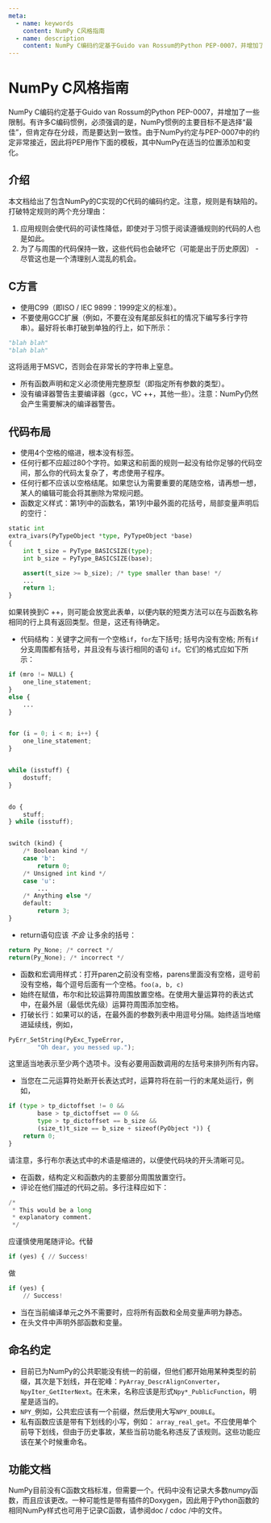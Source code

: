 ```yaml
---
meta:
  - name: keywords
    content: NumPy C风格指南
  - name: description
    content: NumPy C编码约定基于Guido van Rossum的Python PEP-0007，并增加了一些限制。
---
```


# NumPy C风格指南

NumPy C编码约定基于Guido van Rossum的Python PEP-0007，并增加了一些限制。有许多C编码惯例，必须强调的是，NumPy惯例的主要目标不是选择“最佳”，但肯定存在分歧，而是要达到一致性。由于NumPy约定与PEP-0007中的约定非常接近，因此将PEP用作下面的模板，其中NumPy在适当的位置添加和变化。

## 介绍

本文档给出了包含NumPy的C实现的C代码的编码约定。注意，规则是​​有缺陷的。打破特定规则的两个充分理由：

1. 应用规则会使代码的可读性降低，即使对于习惯于阅读遵循规则的代码的人也是如此。
1. 为了与周围的代码保持一致，这些代码也会破坏它（可能是出于历史原因） - 尽管这也是一个清理别人混乱的机会。

## C方言

- 使用C99（即ISO / IEC 9899：1999定义的标准）。
- 不要使用GCC扩展（例如，不要在没有尾部反斜杠的情况下编写多行字符串）。最好将长串打破到单独的行上，如下所示：

``` python
"blah blah"
"blah blah"
```

这将适用于MSVC，否则会在非常长的字符串上窒息。
- 所有函数声明和定义必须使用完整原型（即指定所有参数的类型）。
- 没有编译器警告主要编译器（gcc，VC ++，其他一些）。注意：NumPy仍然会产生需要解决的编译器警告。

## 代码布局

- 使用4个空格的缩进，根本没有标签。
- 任何行都不应超过80个字符。如果这和前面的规则一起没有给你足够的代码空间，那么你的代码太复杂了，考虑使用子程序。
- 任何行都不应该以空格结尾。如果您认为需要重要的尾随空格，请再想一想，某人的编辑可能会将其删除为常规问题。
- 函数定义样式：第1列中的函数名，第1列中最外面的花括号，局部变量声明后的空行：

``` python
static int
extra_ivars(PyTypeObject *type, PyTypeObject *base)
{
    int t_size = PyType_BASICSIZE(type);
    int b_size = PyType_BASICSIZE(base);

    assert(t_size >= b_size); /* type smaller than base! */
    ...
    return 1;
}
```

如果转换到C ++，则可能会放宽此表单，以便内联的短类方法可以在与函数名称相同的行上具有返回类型。但是，这还有待确定。
- 代码结构：关键字之间有一个空格``if``，``for``左下括号; 括号内没有空格; 所有``if``分支周围都有括号，并且没有与该行相同的语句
 ``if``。它们的格式应如下所示：

``` python
if (mro != NULL) {
    one_line_statement;
}
else {
    ...
}


for (i = 0; i < n; i++) {
    one_line_statement;
}


while (isstuff) {
    dostuff;
}


do {
    stuff;
} while (isstuff);


switch (kind) {
    /* Boolean kind */
    case 'b':
        return 0;
    /* Unsigned int kind */
    case 'u':
        ...
    /* Anything else */
    default:
        return 3;
}
```
- return语句应该 *不会* 让多余的括号：

``` python
return Py_None; /* correct */
return(Py_None); /* incorrect */
```
- 函数和宏调用样式：打开paren之前没有空格，parens里面没有空格，逗号前没有空格，每个逗号后面有一个空格。``foo(a, b, c)``
- 始终在赋值，布尔和比较运算符周围放置空格。在使用大量运算符的表达式中，在最外层（最低优先级）运算符周围添加空格。
- 打破长行：如果可以的话，在最外面的参数列表中用逗号分隔。始终适当地缩进延续线，例如，

``` python
PyErr_SetString(PyExc_TypeError,
        "Oh dear, you messed up.");
```

这里适当地表示至少两个选项卡。没有必要用函数调用的左括号来排列所有内容。
- 当您在二元运算符处断开长表达式时，运算符将在前一行的末尾处运行，例如，

``` python
if (type > tp_dictoffset != 0 &&
        base > tp_dictoffset == 0 &&
        type > tp_dictoffset == b_size &&
        (size_t)t_size == b_size + sizeof(PyObject *)) {
    return 0;
}
```

请注意，多行布尔表达式中的术语是缩进的，以便使代码块的开头清晰可见。
- 在函数，结构定义和函数内的主要部分周围放置空行。
- 评论在他们描述的代码之前。多行注释应如下：

``` python
/*
 * This would be a long
 * explanatory comment.
 */
```

应谨慎使用尾随评论。代替

``` python
if (yes) { // Success!
```

做

``` python
if (yes) {
    // Success!
```
- 当在当前编译单元之外不需要时，应将所有函数和全局变量声明为静态。
- 在头文件中声明外部函数和变量。

## 命名约定

- 目前已为NumPy的公共职能没有统一的前缀，但他们都开始用某种类型的前缀，其次是下划线，并在驼峰：``PyArray_DescrAlignConverter``，``NpyIter_GetIterNext``。在未来，名称应该是形式``Npy*_PublicFunction``，明星是适当的。
- ``NPY_``例如，公共宏应该有一个前缀，然后使用大写``NPY_DOUBLE``。
- 私有函数应该是带有下划线的小写，例如：
 ``array_real_get``。不应使用单个前导下划线，但由于历史事故，某些当前功能名称违反了该规则。这些功能应该在某个时候重命名。

## 功能文档

NumPy目前没有C函数文档标准，但需要一个。代码中没有记录大多数numpy函数，而且应该更改。一种可能性是带有插件的Doxygen，因此用于Python函数的相同NumPy样式也可用于记录C函数，请参阅doc / cdoc /中的文件。